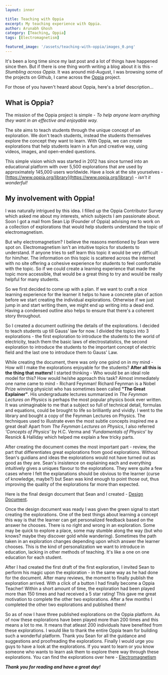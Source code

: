 ```yaml
---
layout: inner

title: Teaching with Oppia
excerpt: My teaching experience with Oppia.
author: Arunabh Ghosh
category: [Teaching, Oppia]
tags: [Electromagnetism]

featured_image: '/assets/teaching-with-oppia/images_0.png'
---
```


It's been a long time since my last post and a lot of things have happened since then. But if there is one thing worth writing a blog about it is this - _Stumbling across Oppia_. It was around mid-August, I was browsing some of the projects on Github, I came across the [Oppia](https://github.com/oppia/oppia) project.

For those of you haven't heard about Oppia, here's a brief description...

What is Oppia?
--------------
The mission of the Oppia project is simple - _To help anyone learn anything they want in an effective and enjoyable way._

The site aims to teach students through the unique concept of an exploration. We don't teach students, instead the students themselves explore the concept they want to learn. With Oppia, we can create explorations that help students learn in a fun and creative way, using videos, images, and open-ended questions.

This simple vision which was started in 2012 has since turned into an educational platform with over 5,500 explorations that are used by approximately 145,000 users worldwide. Have a look at the site yourselves - [https://www.oppia.org/library](https://www.oppia.org/library) - _isn't it wonderful!_

My involvement with Oppia!
--------------------------
I was naturally intrigued by this idea. I filled up the Oppia Contributor Survey which asked me about my interests, which subjects I am passionate about. Soon I got a mail from Sean Lip (Founder of Oppia) advising me to work on a collection of explorations that would help students understand the topic of electromagnetism.

But why electromagnetism? I believe the reasons mentioned by Sean were spot on. Electromagnetism isn't an intuitive topics for students to understand. If anyone tries to self learn this topic it would be very difficult for him/her. The information on this topic is scattered across the internet with no site offering a cohesive experience for students to feel comfortable with the topic. So if we could create a learning experience that made the topic more accessible, that would be a great thing to try and would be really helpful for many students.

So we first decided to come up with a plan. If we want to craft a nice learning experience for the learner it helps to have a concrete plan of action before we start creating the individual explorations. Otherwise if we just jump in and start writing them, we might end up writing into a dead end. Having a condensed outline also helps to ensure that there's a coherent story throughout.

So I created a document outlining the details of the explorations. I decided to teach students up till Gauss' law for now. I divided the topics into 3 explorations - the first exploration to introduce the students to the world of electricity, teach them the basic laws of electrostatistics, the second exploration to introduce the students to the important concept of electric field and the last one to introduce them to Gauss' Law.

While creating the document, there was only one goind on in my mind - How will I make the explorations enjoyable for the students? **After all this is the thing that matters!** I started thinking - Who would be an ideal role model for this? How would he/she approach this task? Almost immediately one name came to mind - Richard Feynman! Richard Feynman is a Nobel Prize winning physicist who has sometimes been called **"The Great Explainer"**. His undergraduate lectures summarized in _The Feynman Lectures on Physics_ is perhaps the most popular physics book ever written. It was unimaginable to me that a subject so full of technical detail, formulas and equations, could be brought to life so brilliantly and vividly. I went to the library and bought a copy of the Feynman Lectures on Physics. The techniques used to illustrate even the most subtle concepts inspired me a great deal! Apart from _The Feynman Lectures on Physics_, I also  referred _'Concepts of Physics'_ by H.C. Verma and '_Fundamentals of Physics_' by Resnick & Halliday which helped me explain a few tricky parts.

After creating the document comes the most important part - review, the part that differentiates great explorations from good explorations. Without Sean's guidians and ideas the explorations would not have turned out as good as they are. Sean's insistence on explaining each and everything intuitively gives a uniques flavour to the explorations. They were quite a few cases where I felt the explanations should be obvious to the learner (curse of knowledge, maybe?) but Sean was kind enough to point those out, thus improving the quality of the explorations far more than expected.

Here is the final design document that Sean and I created - [Design Document](https://docs.google.com/document/d/1pV_jdLKR1LFnFRuXmZGE-5I4bhpx9fnZZIRcHf7QUmY/edit?usp=sharing).

Once the design document was ready I was given the green signal to start creating the explorations. One of the best things about learning a concept this way is that the learner can get personalized feedback based on the answer he chooses. There is no right and wrong in an exploration. Some may be quick to explore a place, some may stumble along the way (but who knows? maybe they discover gold while wandering). Sometimes the path taken in an exploration changes depending upon which answer the learner chooses. This is the kind of personalization we want to introduce in education, lacking in other methods of teaching. It's like a one on one education for each student.

After I had created the first draft of the first exploration, I invited Sean to perform his magic upon the exploration - in the same way as he had  done for the document. After many reviews, the moment to finally publish the exploration arrived. With a click of a button I had finally become a Oppia Teacher! Within a short amount of time, the exploration had been played more than 150 times and had received a 5 star rating! This gave me great motivation to complete the other two explorations. After a few months I completed the other two explorations and published them!

So as of now I have three published explorations on the Oppia platform. As of now these explorations have been played more than 200 times and this means a lot to me. It means that atleast 200 individuals have benefited from these explorations. I would like to thank the entire Oppia team for building such a wonderful platform. Thank you Sean for all the guidance and suggestions and proofreading the explorations. Finally I would urge you guys to have a look at the explorations. If you want to learn or you know someone who wants to learn ask them to explore there way through these explorations. You can find the explorations over here - [Electromagnetism](https://www.oppia.org/collection/wqCTKpKA0LBe)

**_Thank you for reading and have a great day!_**

